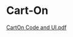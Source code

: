 # Cart-On


[CartOn Code and UI.pdf](https://github.com/PrathamArora20/Cart-On/files/11292264/CartOn.Code.and.UI.pdf)
